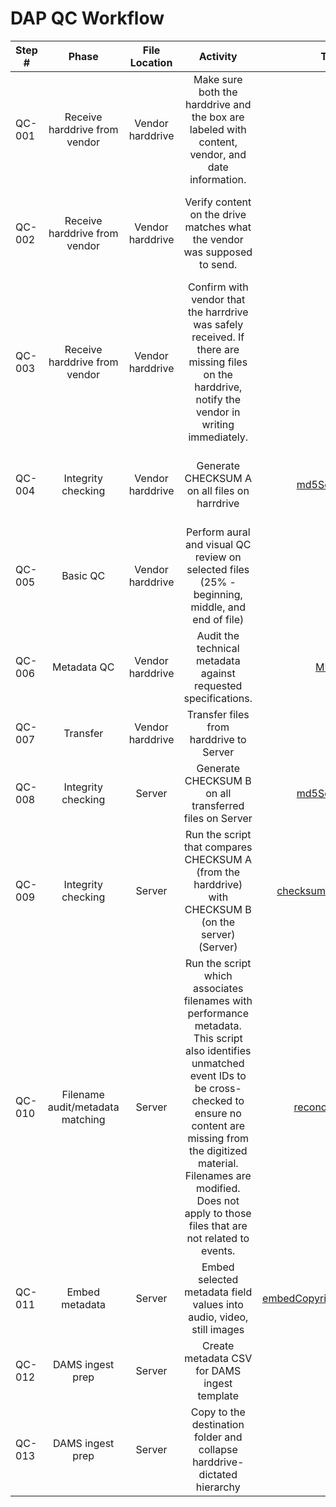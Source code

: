 # DAP QC Workflow
|Step #|Phase|File Location|Activity|Tool|Notes|
| ---- |:---:|:-----------:|:------:|:---:|:---:|
|QC-001|Receive harddrive from vendor|Vendor harddrive|	Make sure both the harddrive and the box are labeled with content, vendor, and date information.| |Confirm that what was expected from the vendor was received.|		
|QC-002|Receive harddrive from vendor|Vendor harddrive|	Verify content on the drive matches what the vendor was supposed to send.| |Refer to the Statement of Work and existing project management documents.|		
|QC-003|Receive harddrive from vendor|Vendor harddrive|	Confirm with vendor that the harrdrive was safely received. If there are missing files on the harddrive, notify the vendor in writing immediately.| ||			
|QC-004|Integrity checking|Vendor harddrive|Generate CHECKSUM A on all files on harrdrive|[md5Scrape.py](https://github.com/CarnegieHall/quality-control/blob/master/md5Scrape.py)|All the checksum generated should be stored in a csv. file|			
|QC-005|Basic QC|Vendor harddrive|Perform aural and visual QC review on selected files (25% - beginning, middle, and end of file)||Identify and flag issues for review.|
|QC-006|Metadata QC|Vendor harddrive|Audit the technical metadata against requested  specifications.|[MDQC](https://github.com/avpreserve/mdqc)||		
|QC-007|Transfer|Vendor harddrive|Transfer files from harddrive to Server| | |
|QC-008|Integrity checking|Server|Generate CHECKSUM B on all transferred files on Server|[md5Scrape.py](https://github.com/CarnegieHall/quality-control/blob/master/md5Scrape.py)||	
|QC-009|Integrity checking|Server|Run the script that compares CHECKSUM A (from the harddrive) with CHECKSUM B (on the server) (Server)|[checksumValidation.py](https://github.com/CarnegieHall/quality-control/blob/master/checksumValidation.py)|	|	
|QC-010|Filename audit/metadata matching|Server|Run the script which associates filenames with performance metadata. This script also identifies unmatched event IDs to be cross-checked to ensure no content are missing from the digitized material. Filenames are modified. Does not apply to those files that are not related to events.|[reconcileList.py](https://github.com/CarnegieHall/quality-control/blob/master/reconcileList.py)| |	
|QC-011|Embed metadata|Server|Embed selected metadata field values into audio, video, still images|[embedCopyrightMetadata.sh](https://github.com/CarnegieHall/quality-control/blob/master/embedCopyrightMetadata.sh)||			
|QC-012|DAMS ingest prep|Server|Create metadata CSV for DAMS ingest template| | |		
|QC-013|DAMS ingest prep|Server|Copy to the destination folder and collapse harddrive-dictated hierarchy| | |			
